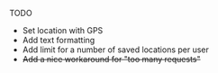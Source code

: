 TODO
* Set location with GPS
* Add text formatting
* Add limit for a number of saved locations per user
* ~~Add a nice workaround for "too many requests"~~